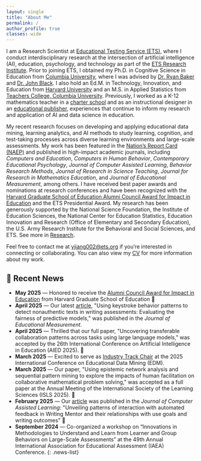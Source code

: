 ```yaml
---
layout: single
title: "About Me"
permalink: /
author_profile: true
classes: wide
---
```


<style>
  /* size relative to your root font (usually 16px) */
  .news-list {
    font-size: 0.925rem;  /* ~14px */
    line-height: 1.4;     /* adjust spacing if you like */
    margin-bottom: 2rem;  /* give the whole block some breathing room */
  }
  /* optional: tighten up the bullets a bit */
  .news-list li {
    margin-bottom: 0.5em;
  }
</style>


I am a Research Scientist at [Educational Testing Service (ETS)](https://www.ets.org/), where I conduct interdisciplinary research at the intersection of artificial intelligence (AI), education, psychology, and technology as part of the [ETS Research Institute](https://www.ets.org/research.html). Prior to joining ETS, I obtained my Ph.D. in Cognitive Science in Education from [Columbia University](https://www.columbia.edu/), where I was advised by [Dr. Ryan Baker](https://learninganalytics.upenn.edu/ryanbaker/) and [Dr. John Black](https://www.tc.columbia.edu/human-development/cognitive-studies-in-education/faculty/). I also hold an Ed.M. in Technology, Innovation, and Education from [Harvard University](https://www.harvard.edu/) and an M.S. in Applied Statistics from [Teachers College, Columbia University](https://www.tc.columbia.edu/). Previously, I worked as a K-12 mathematics teacher in a [charter school](https://pvcics.org/) and as an instructional designer in an [educational publisher](https://www.cheng-tsui.com/), experiences that continue to inform my research and application of AI and data science in education.

My recent research focuses on developing and applying educational data mining, learning analytics, and AI methods to study learning, cognition, and test-taking processes across diverse learning environments and large-scale assessments. My work has been featured in the [Nation’s Report Card (NAEP)](https://www.nationsreportcard.gov/) and published in high-impact academic journals, including *Computers and Education*, *Computers in Human Behavior*, *Contemporary Educational Psychology*, *Journal of Computer Assisted Learning*, *Behavior Research Methods*, *Journal of Research in Science Teaching*, *Journal for Research in Mathematics Education*, and *Journal of Educational Measurement*, among others. I have received best paper awards and nominations at research conferences and have been recognized with the [Harvard Graduate School of Education Alumni Council Award for Impact in Education](https://www.gse.harvard.edu/ideas/news/25/05/tutwiler-jiang-receive-alumni-council-awards) and the ETS Presidential Award. My research has been generously supported by the National Science Foundation, the Institute of Education Sciences, the National Center for Education Statistics, Education Innovation and Research (Office of Elementary and Secondary Education), the U.S. Army Research Institute for the Behavioral and Social Sciences, and ETS. See more in [Research](/research).

Feel free to contact me at [yjiang002@ets.org](mailto:yjiang002@ets.org) if you’re interested in connecting or collaborating. You can also view my [CV](/CV_YangJiang.pdf) for more information about my work.




## 📢 Recent News

- **May 2025** — Honored to receive the [Alumni Council Award for Impact in Education](https://www.gse.harvard.edu/ideas/news/25/05/tutwiler-jiang-receive-alumni-council-awards) from Harvard Graduate School of Education 🎉  
- **April 2025** — Our latest [article](https://doi.org/10.1111/jedm.12416), "Using keystroke behavior patterns to detect nonauthentic texts in writing assessments: Evaluating the fairness of predictive models," was published in the *Journal of Educational Measurement*.  
- **April 2025** — Thrilled that our full paper, "Uncovering transferable collaboration patterns across tasks using large language models," was accepted by the 26th International Conference on Artificial Intelligence in Education (AIED 2025). 🎉
- **March 2025** — Excited to serve as [Industry Track Chair](https://educationaldatamining.org/edm2025/organizing-committee/) at the 2025 International Conference on Educational Data Mining (EDM).  
- **March 2025** — Our paper, "Using epistemic network analysis and sequential pattern mining to explore the impacts of human facilitation on collaborative mathematical problem solving," was accepted as a full paper at the Annual Meeting of the International Society of the Learning Sciences (ISLS 2025). 🎉  
- **February 2025** — Our [article](https://doi.org/10.1111/jcal.70014) was published in the *Journal of Computer Assisted Learning*: "Unveiling patterns of interaction with automated feedback in Writing Mentor and their relationships with use goals and writing outcomes" 🎉
- **September 2024** — Co-organized a workshop on “Innovations in Methodologies to Understand and Learn from Learner and Group Behaviors on Large-Scale Assessments” at the 49th Annual International Association for Educational Assessment (IAEA) Conference.
{: .news-list}

